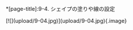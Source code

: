 *[page-title]:9-4. シェイプの塗りや線の設定


<div markdown="1" class="sr-only">
</div>
<div markdown="1" class="photo-capture">
[![](upload/9-04.jpg)](upload/9-04.jpg){.image}
</div>